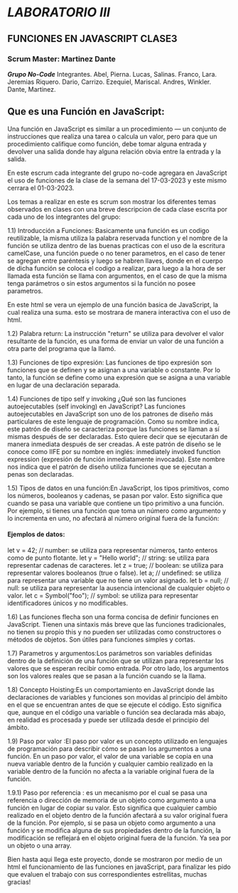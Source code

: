 # _LABORATORIO III_

## FUNCIONES EN JAVASCRIPT CLASE3

### Scrum Master: Martinez Dante

***Grupo No-Code*** 
Integrantes.
Abel, Pierna.
Lucas, Salinas.
Franco, Lara.
Jeremias Riquero.
Dario, Carrizo.
Ezequiel, Mariscal.
Andres, Winkler.
Dante, Martinez.

## Que es una Función en JavaScript:

Una función en JavaScript es similar a un procedimiento — un conjunto de instrucciones que realiza una tarea o calcula un valor, pero para que un procedimiento califique como función, debe tomar alguna entrada y devolver una salida donde hay alguna relación obvia entre la entrada y la salida.

En este escrum cada integrante del grupo no-code agregara en JavaScript el uso de funciones de la clase de la semana del 17-03-2023 y este mismo cerrara el 01-03-2023.

Los temas a realizar en este es scrum son mostrar los diferentes temas observados en clases con una breve descripcion de cada clase escrita por cada uno de los integrantes del grupo:

1.1) Introducción a Funciones: Basicamente una función es un codigo reutilizable, la misma utiliza la palabra reservada function y el nombre de la función se utiliza dentro de las buenas practicas con el uso de la escritura camelCase, una función puede o no tener parametros, en el caso de tener se agregan entre paréntesis y luego se habren llaves, donde en el cuerpo de dicha función se coloca el codigo a realizar, para luego a la hora de ser llamada esta función se llama con argumentos, en el caso de que la misma tenga parámetros o sin estos argumentos si la función no posee parametros.

En este html se vera un ejemplo de una función basica de JavaScript, la cual realiza una suma. esto se mostrara de manera interactiva con el uso de html.

1.2) Palabra return: La instrucción "return" se utiliza para devolver el valor resultante de la función, es una forma de enviar un valor de una función a otra parte del programa que la llamó.

1.3) Funciones de tipo expresión: Las funciones de tipo expresión son funciones que se definen y se asignan a una variable o constante. Por lo tanto, la función se define como una expresión que se asigna a una variable en lugar de una declaración separada.

1.4) Funciones de tipo self y invoking
¿Qué son las funciones autoejecutables (self invoking) en JavaScript?
Las funciones autoejecutables en JavaScript son uno de los patrones de diseño más particulares de este lenguaje de programación. Como su nombre indica, este patrón de diseño se caracteriza porque las funciones se llaman a sí mismas después de ser declaradas. Esto quiere decir que se ejecutarán de manera inmediata después de ser creadas.
A este patrón de diseño se le conoce como IIFE por su nombre en inglés: inmediately invoked function expression (expresión de función inmediatamente invocada). Este nombre nos indica que el patrón de diseño utiliza funciones que se ejecutan a penas son declaradas.

1.5) Tipos de datos en una función:En JavaScript, los tipos primitivos, como los números, booleanos
y cadenas, se pasan por valor. Esto significa que cuando se pasa
una variable que contiene un tipo primitivo a una función.
Por ejemplo, si tienes una función que toma un número como argumento y lo incrementa en uno, no afectará al número original fuera de la función:
#### Ejemplos de datos:
let v = 42; // number: se utiliza para representar números, tanto enteros como de punto flotante.
let y = "Hello world"; // string: se utiliza para representar cadenas de caracteres.
let z = true; // boolean: se utiliza para representar valores booleanos (true o false).
let a; // undefined: se utiliza para representar una variable que no tiene un valor asignado.
let b = null; // null: se utiliza para representar la ausencia intencional de cualquier objeto o valor.
let c = Symbol("foo"); // symbol: se utiliza para representar identificadores únicos y no modificables.

1.6) Las funciones flecha son una forma concisa de definir funciones en JavaScript. Tienen una sintaxis más breve que las funciones tradicionales, no tienen su propio this y no pueden ser utilizadas como constructores o  métodos de objetos. Son útiles para funciones simples y cortas.

1.7) Parametros y argumentos:Los parámetros son variables definidas dentro de la definición de una función que se utilizan para representar los valores que se esperan
recibir como entrada. Por otro lado, los argumentos son los valores reales que se pasan a la función cuando se la llama.

1.8) Concepto Hoisting:Es un comportamiento en JavaScript donde las declaraciones de variables y funciones son movidas al principio del ámbito en el que se encuentran antes de que se ejecute el código. Esto significa que, aunque en el código una variable o función sea declarada más abajo, en realidad es procesada y puede ser utilizada desde el principio del ámbito.

1.9) Paso por valor :El paso por valor es un concepto utilizado en lenguajes de programación para describir cómo se pasan los argumentos a una función. En un paso por valor, el valor de una variable se copia en una nueva variable dentro de la función y cualquier cambio realizado en la variable dentro de la función no afecta a la variable original fuera de la función.

1.9.1) Paso por referencia : es un mecanismo por el cual se pasa una referencia o dirección de memoria de un objeto como argumento a una función en lugar de copiar su valor. Esto significa que cualquier cambio realizado en el objeto dentro de la función afectará a su valor original fuera de la función.
Por ejemplo, si se pasa un objeto como argumento a una función y se modifica alguna de sus propiedades dentro de la función, la modificación se reflejará en el objeto original fuera de la función. Ya sea por un objeto o una array.

Bien hasta aqui llega este proyecto, donde se mostraron por medio de un html el funcionamiento de las funciones en javaScript, para finalizar les pido que evaluen el trabajo con sus correspondientes estrellitas, muchas gracias!
